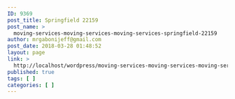 ```yaml
---
ID: 9369
post_title: Springfield 22159
post_name: >
  moving-services-moving-services-moving-services-springfield-22159
author: mrgabonijeff@gmail.com
post_date: 2018-03-28 01:48:52
layout: page
link: >
  http://localhost/wordpress/moving-services-moving-services-moving-services-springfield-22159/
published: true
tags: [ ]
categories: [ ]
---
```

